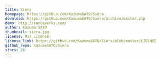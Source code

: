 ```yaml
---
title: Siera
homepage: https://github.com/KazumaSATO/Siera
download: https://github.com/KazumaSATO/Siera/archive/master.zip
demo: http://ranceworks.com/
author: Kazuma SATO
thumbnail: siera.jpg
license: MIT License
license_link: https://github.com/KazumaSATO/Siera/blob/master/LICENSE
github_repo: KazumaSATO/Siera
stars: 26
---
```

